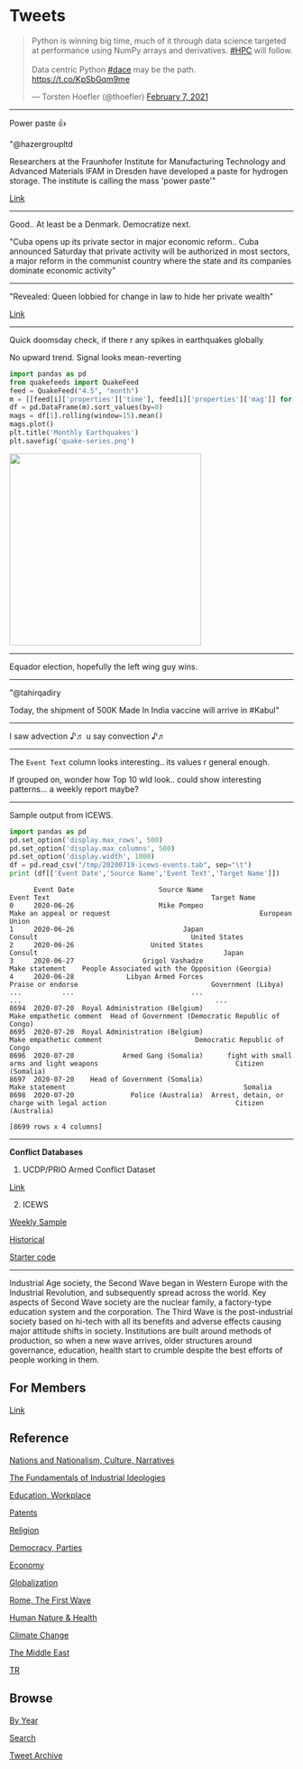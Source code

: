 # Tweets

<blockquote class="twitter-tweet"><p lang="en" dir="ltr">Python is winning big time, much of it through data science targeted at performance using NumPy arrays and derivatives. <a href="https://twitter.com/hashtag/HPC?src=hash&amp;ref_src=twsrc%5Etfw">#HPC</a> will follow. <br><br>Data centric Python <a href="https://twitter.com/hashtag/dace?src=hash&amp;ref_src=twsrc%5Etfw">#dace</a> may be the path. <a href="https://t.co/KpSbGqm9me">https://t.co/KpSbGqm9me</a></p>&mdash; Torsten Hoefler (@thoefler) <a href="https://twitter.com/thoefler/status/1358453243467153408?ref_src=twsrc%5Etfw">February 7, 2021</a></blockquote> <script async src="https://platform.twitter.com/widgets.js" charset="utf-8"></script>

---

Power paste 👍

"@hazergroupltd

Researchers at the Fraunhofer Institute for Manufacturing Technology
and Advanced Materials IFAM in Dresden have developed a paste for
hydrogen storage. The institute is calling the mass 'power paste'"

[Link](https://mobile.twitter.com/hazergroupltd/status/1358551286069739521)

---

Good.. At least be a Denmark. Democratize next.

"Cuba opens up its private sector in major economic reform.. Cuba
announced Saturday that private activity will be authorized in most
sectors, a major reform in the communist country where the state and
its companies dominate economic activity"

---

"Revealed: Queen lobbied for change in law to hide her private wealth"

[Link](https://www.theguardian.com/uk-news/2021/feb/07/revealed-queen-lobbied-for-change-in-law-to-hide-her-private-wealth)

---

Quick doomsday check, if there r any spikes in earthquakes globally

No upward trend. Signal looks mean-reverting

```python
import pandas as pd
from quakefeeds import QuakeFeed
feed = QuakeFeed("4.5", "month")
m = [[feed[i]['properties']['time'], feed[i]['properties']['mag']] for i in range(len(feed))]
df = pd.DataFrame(m).sort_values(by=0)
mags = df[1].rolling(window=15).mean()
mags.plot()
plt.title('Monthly Earthquakes')
plt.savefig('quake-series.png')
```

<img width="340" src="https://pbs.twimg.com/media/EtrX4_wXIAE_NzV?format=png&name=small"/>

---

Equador election, hopefully the left wing guy wins.

---

"@tahirqadiry

Today, the shipment of 500K Made In India vaccine will arrive in \#Kabul"

---

I saw advection ♪♬ u say convection ♪♬

---

The `Event Text` column looks interesting.. its values r general enough.

If grouped on, wonder how Top 10 wld look.. could show interesting
patterns... a weekly report maybe?

---

Sample output from ICEWS. 

```python
import pandas as pd
pd.set_option('display.max_rows', 500)
pd.set_option('display.max_columns', 500)
pd.set_option('display.width', 1000)
df = pd.read_csv("/tmp/20200719-icews-events.tab", sep="\t")
print (df[['Event Date','Source Name','Event Text','Target Name']])
```

```text
      Event Date                     Source Name                                   Event Text                                        Target Name
0     2020-06-26                     Mike Pompeo                    Make an appeal or request                                     European Union
1     2020-06-26                           Japan                                      Consult                                      United States
2     2020-06-26                   United States                                      Consult                                              Japan
3     2020-06-27                 Grigol Vashadze                               Make statement    People Associated with the Opposition (Georgia)
4     2020-06-28             Libyan Armed Forces                            Praise or endorse                                 Government (Libya)
...          ...                             ...                                          ...                                                ...
8694  2020-07-20  Royal Administration (Belgium)                      Make empathetic comment  Head of Government (Democratic Republic of Congo)
8695  2020-07-20  Royal Administration (Belgium)                      Make empathetic comment                       Democratic Republic of Congo
8696  2020-07-20            Armed Gang (Somalia)      fight with small arms and light weapons                                  Citizen (Somalia)
8697  2020-07-20    Head of Government (Somalia)                               Make statement                                            Somalia
8698  2020-07-20              Police (Australia)  Arrest, detain, or charge with legal action                                Citizen (Australia)

[8699 rows x 4 columns]
```

---

**Conflict Databases**

1) UCDP/PRIO Armed Conflict Dataset

[Link](https://www.prio.org/Data/Armed-Conflict/UCDP-PRIO/)

2) ICEWS

[Weekly Sample](https://dataverse.harvard.edu/dataset.xhtml?persistentId=doi:10.7910/DVN/QI2T9A) 

[Historical](https://dataverse.harvard.edu/dataset.xhtml?persistentId=doi:10.7910/DVN/28075)

[Starter code](https://nbviewer.jupyter.org/gist/dmasad/f79ce5abfd4fb61d253b)

---

Industrial Age society, the Second Wave began in Western Europe with
the Industrial Revolution, and subsequently spread across the
world. Key aspects of Second Wave society are the nuclear family, a
factory-type education system and the corporation. The Third Wave is
the post-industrial society based on hi-tech with all its benefits and
adverse effects causing major attitude shifts in society. Institutions
are built around methods of production, so when a new wave arrives,
older structures around governance, education, health start to crumble
despite the best efforts of people working in them.

## For Members

[Link](https://thirdwave-members.herokuapp.com)

## Reference

[Nations and Nationalism, Culture, Narratives](/2013/02/nations-and-nationalism.md)

[The Fundamentals of Industrial Ideologies](/2011/04/fundamentals-of-industrial-ideologies.md)

[Education, Workplace](2017/09/education-workplace.md)

[Patents](/2018/09/patents.md)

[Religion](/2015/04/god-religion.md)

[Democracy, Parties](/2016/11/democracy.md)

[Economy](/2018/05/economy.md)

[Globalization](/2018/09/globalization.md)

[Rome, The First Wave](/2017/12/rome.md)

[Human Nature & Health](/2020/07/human-nature.md)

[Climate Change](/2018/12/climate.md)

[The Middle East](/2019/07/middleeast.md)

[TR](../tr)

## Browse

[By Year](years.md)

[Search](search.html)

[Tweet Archive](/tweets/README.md)



